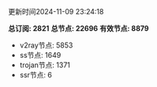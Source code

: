更新时间2024-11-09 23:24:18

**总订阅: 2821**
**总节点: 22696**
**有效节点: 8879**
- v2ray节点: 5853
- ss节点: 1649
- trojan节点: 1371
- ssr节点: 6

